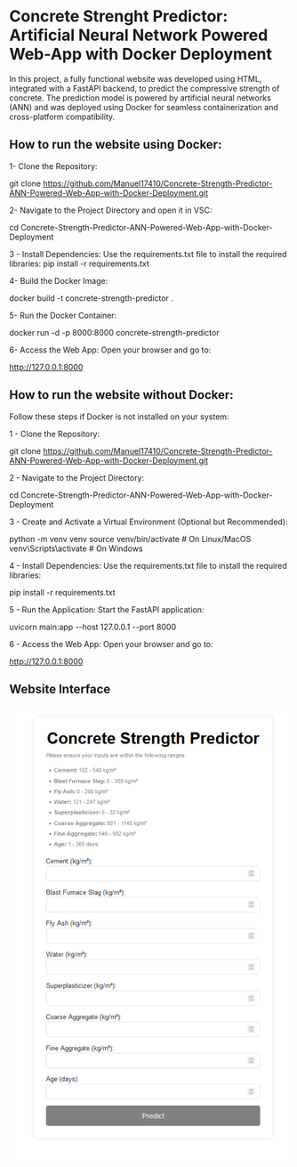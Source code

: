 # Concrete Strenght Predictor: Artificial Neural Network Powered Web-App with Docker Deployment

In this project, a fully functional website was developed using HTML, integrated with a FastAPI backend, to predict the compressive strength of concrete. The prediction model is powered by artificial neural networks (ANN) and was deployed using Docker for seamless containerization and cross-platform compatibility.

## How to run the website using Docker:

1- Clone the Repository:

git clone https://github.com/Manuel17410/Concrete-Strength-Predictor-ANN-Powered-Web-App-with-Docker-Deployment.git

2- Navigate to the Project Directory and open it in VSC:

cd Concrete-Strength-Predictor-ANN-Powered-Web-App-with-Docker-Deployment

3 - Install Dependencies: Use the requirements.txt file to install the required libraries: pip install -r requirements.txt

4- Build the Docker Image:

docker build -t concrete-strength-predictor .

5- Run the Docker Container:

docker run -d -p 8000:8000 concrete-strength-predictor

6- Access the Web App: Open your browser and go to:

http://127.0.0.1:8000

## How to run the website without Docker:

Follow these steps if Docker is not installed on your system:

1 - Clone the Repository:

git clone https://github.com/Manuel17410/Concrete-Strength-Predictor-ANN-Powered-Web-App-with-Docker-Deployment.git

2 - Navigate to the Project Directory:

cd Concrete-Strength-Predictor-ANN-Powered-Web-App-with-Docker-Deployment

3 - Create and Activate a Virtual Environment (Optional but Recommended):

python -m venv venv
source venv/bin/activate  # On Linux/MacOS
venv\Scripts\activate     # On Windows

4 - Install Dependencies: Use the requirements.txt file to install the required libraries:

pip install -r requirements.txt

5 - Run the Application: Start the FastAPI application: 

uvicorn main:app --host 127.0.0.1 --port 8000

6 - Access the Web App: Open your browser and go to: 

http://127.0.0.1:8000

## Website Interface

![Example Image](image/Concrete%20Strength%20Predictor.png)


